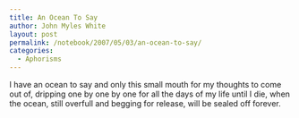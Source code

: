 ```yaml
---
title: An Ocean To Say
author: John Myles White
layout: post
permalink: /notebook/2007/05/03/an-ocean-to-say/
categories:
  - Aphorisms
---
```


I have an ocean to say and only this small mouth for my thoughts to come out of, dripping one by one by one for all the days of my life until I die, when the ocean, still overfull and begging for release, will be sealed off forever.

